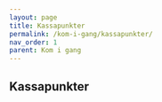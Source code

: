 ```yaml
---
layout: page
title: Kassapunkter
permalink: /kom-i-gang/kassapunkter/
nav_order: 1
parent: Kom i gang
---
```


## Kassapunkter 
